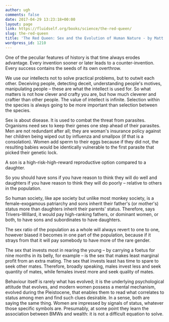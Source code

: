 ```yaml
---
author: ugh
comments: false
date: 2017-04-29 13:23:18+00:00
layout: page
link: https://fluidself.org/books/science/the-red-queen/
slug: the-red-queen
title: 'The Red Queen: Sex and the Evolution of Human Nature - by Matt Ridley'
wordpress_id: 1210
---
```


One of the peculiar features of history is that time always erodes advantage. Every invention sooner or later leads to a counter-invention. Every success contains the seeds of its own overthrow.
 
We use our intellects not to solve practical problems, but to outwit each other. Deceiving people, detecting deceit, understanding people's motives, manipulating people – these are what the intellect is used for. So what matters is not how clever and crafty you are, but how much cleverer and craftier than other people. The value of intellect is infinite. Selection within the species is always going to be more important than selection between the species.
 
Sex is about disease. It is used to combat the threat from parasites. Organisms need sex to keep their genes one step ahead of their parasites. Men are not redundant after all; they are woman's insurance policy against her children being wiped out by influenza and smallpox (if that is a consolation). Women add sperm to their eggs because if they did not, the resulting babies would be identically vulnerable to the first parasite that picked their genetic lock.
 
A son is a high-risk-high-reward reproductive option compared to a daughter.
 
So you should have sons if you have reason to think they will do well and daughters if you have reason to think they will do poorly – relative to others in the population.
 
So human society, like ape society but unlike most monkey society, is a female-exogamous patriarchy and sons inherit their father's (or mother's) status more than daughters inherit their parents' status. Therefore, says Trivers–Willard, it would pay high-ranking fathers, or dominant women, or both, to have sons and subordinates to have daughters.
 
The sex ratio of the population as a whole will always revert to one to one, however biased it becomes in one part of the population, because if it strays from that it will pay somebody to have more of the rare gender.
 
The sex that invests most in rearing the young – by carrying a foetus for nine months in its belly, for example – is the sex that makes least marginal profit from an extra mating. The sex that invests least has time to spare to seek other mates. Therefore, broadly speaking, males invest less and seek quantity of mates, while females invest more and seek quality of mates.
 
Behaviour itself is rarely what has evolved; it is the underlying psychological attitude that evolves, and modern women possess a mental mechanism, evolved during the Pleistocene, that enables them to read what correlates to status among men and find such clues desirable. In a sense, both are saying the same thing. Women are impressed by signals of status, whatever those specific symbols are. Presumably, at some point they learn the association between BMWs and wealth: it is not a difficult equation to solve.
